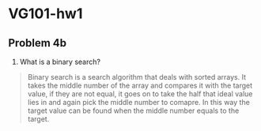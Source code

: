 # VG101-hw1

## Problem 4b
1. What is a binary search?
> Binary search is a search algorithm that deals with sorted arrays. It takes the middle number of the array and compares it with the target value, if they are not equal, it goes on to take the half that ideal value lies in and again pick the middle number to comapre. In this way the target value can be found when the middle number equals to the target.
